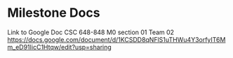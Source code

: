 # Milestone Docs
Link to Google Doc CSC 648-848 M0 section 01 Team 02
https://docs.google.com/document/d/1KCSDD8qNFlS1uTHWu4Y3orfyIT6Mm_eD91IicC1Htqw/edit?usp=sharing
